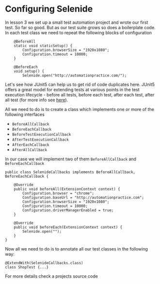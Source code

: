 # Configuring Selenide

In lesson 3 we set up a small test automation project and wrote our first test.
So far so good. But as our test suite grows so does a boilerplate code. In each test class we need to repeat the following blocks of configuration
```aidl
    @BeforeAll
    static void staticSetup() {
        Configuration.browserSize = "1920x1080";
        Configuration.timeout = 10000;
    }

    @BeforeEach
    void setup() {
        Selenide.open("http://automationpractice.com/");
```
Let's see how JUnit5 can help us to get rid of code duplicates here.
JUnit5 offers a great model for extending tests at various points in the test execution lifecycle - before all tests, before each test, after each test, after all test (for more info see [here](https://junit.org/junit5/docs/current/user-guide/#extensions-lifecycle-callbacks)).
 
 All we need to do is to create a class which implements one or more of the following interfaces
* `BeforeAllCallback`
* `BeforeEachCallback`
* `BeforeTestExecutionCallback`
* `AfterTestExecutionCallback`
* `AfterEachCallback`
* `AfterAllCallback`

In our case we will implement two of them `BeforeAllCallback` and `BeforeEachCallback`

```aidl
public class SelenideCallbacks implements BeforeAllCallback, BeforeEachCallback {

    @Override
    public void beforeAll(ExtensionContext context) {
        Configuration.browser = "chrome";
        Configuration.baseUrl = "http://automationpractice.com";
        Configuration.browserSize = "1920x1080";
        Configuration.timeout = 10000;
        Configuration.driverManagerEnabled = true;
    }

    @Override
    public void beforeEach(ExtensionContext context) {
        Selenide.open("");
    }
}
```
Now all we need to do is to annotate all our test classes in the following way:
```aidl
@ExtendWith(SelenideCallbacks.class)
class ShopTest {...}
```
For more details check a projects source code